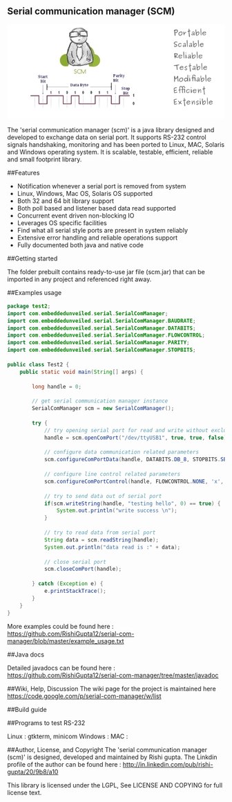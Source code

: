 Serial communication manager (SCM)
-----------------------------------

![scm](images/scm.jpg "scm")

The 'serial communication manager (scm)' is a java library designed and developed to exchange data on serial port. It supports RS-232 control signals handshaking, monitoring and has been ported to Linux, MAC, Solaris and Windows operating system. It is scalable, testable, efficient, reliable and small footprint library.

##Features
- Notification whenever a serial port is removed from system
- Linux, Windows, Mac OS, Solaris OS supported
- Both 32 and 64 bit library support
- Both poll based and listener based data read supported
- Concurrent event driven non-blocking IO
- Leverages OS specific facilities
- Find what all serial style ports are present in system reliably
- Extensive error handling and reliable operations support
- Fully documented both java and native code

##Getting started

The folder prebuilt contains ready-to-use jar file (scm.jar) that can be imported in any project and referenced right away.

##Examples usage
```java
package test2;
import com.embeddedunveiled.serial.SerialComManager;
import com.embeddedunveiled.serial.SerialComManager.BAUDRATE;
import com.embeddedunveiled.serial.SerialComManager.DATABITS;
import com.embeddedunveiled.serial.SerialComManager.FLOWCONTROL;
import com.embeddedunveiled.serial.SerialComManager.PARITY;
import com.embeddedunveiled.serial.SerialComManager.STOPBITS;

public class Test2 {
	public static void main(String[] args) {
	
		long handle = 0;
		
		// get serial communication manager instance
		SerialComManager scm = new SerialComManager();
		
		try {
			// try opening serial port for read and write without exclusive ownership
			handle = scm.openComPort("/dev/ttyUSB1", true, true, false);
			
			// configure data communication related parameters
			scm.configureComPortData(handle, DATABITS.DB_8, STOPBITS.SB_1, PARITY.P_NONE, BAUDRATE.B115200, 0);
			
			// configure line control related parameters
			scm.configureComPortControl(handle, FLOWCONTROL.NONE, 'x', 'x', false, false);
			
			// try to send data out of serial port
			if(scm.writeString(handle, "testing hello", 0) == true) {
				System.out.println("write success \n");
			}
		
			// try to read data from serial port
			String data = scm.readString(handle);
			System.out.println("data read is :" + data);

			// close serial port
			scm.closeComPort(handle);
			
		} catch (Exception e) {
			e.printStackTrace();
		}
	}
}
```
More examples could be found here : https://github.com/RishiGupta12/serial-com-manager/blob/master/example_usage.txt

##Java docs

Detailed javadocs can be found here : https://github.com/RishiGupta12/serial-com-manager/tree/master/javadoc

##Wiki, Help, Discussion
The wiki page for the project is maintained here https://code.google.com/p/serial-com-manager/w/list

##Build guide

##Programs to test RS-232

Linux : gtkterm, minicom
Windows :
MAC : 

##Author, License, and Copyright
The 'serial communication manager (scm)' is designed, developed and maintained by Rishi gupta. The Linkdin profile of the author can be found here : http://in.linkedin.com/pub/rishi-gupta/20/9b8/a10

This library is licensed under the LGPL, See LICENSE AND COPYING for full license text.
